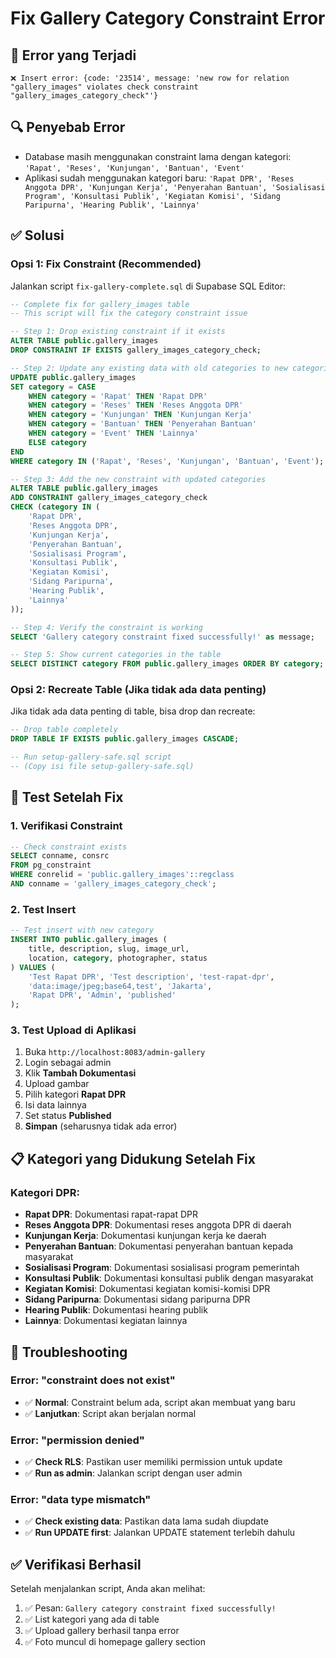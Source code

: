 # Fix Gallery Category Constraint Error

## 🚨 Error yang Terjadi
```
❌ Insert error: {code: '23514', message: 'new row for relation "gallery_images" violates check constraint "gallery_images_category_check"'}
```

## 🔍 Penyebab Error
- Database masih menggunakan constraint lama dengan kategori: `'Rapat', 'Reses', 'Kunjungan', 'Bantuan', 'Event'`
- Aplikasi sudah menggunakan kategori baru: `'Rapat DPR', 'Reses Anggota DPR', 'Kunjungan Kerja', 'Penyerahan Bantuan', 'Sosialisasi Program', 'Konsultasi Publik', 'Kegiatan Komisi', 'Sidang Paripurna', 'Hearing Publik', 'Lainnya'`

## ✅ Solusi

### Opsi 1: Fix Constraint (Recommended)
Jalankan script `fix-gallery-complete.sql` di Supabase SQL Editor:

```sql
-- Complete fix for gallery_images table
-- This script will fix the category constraint issue

-- Step 1: Drop existing constraint if it exists
ALTER TABLE public.gallery_images 
DROP CONSTRAINT IF EXISTS gallery_images_category_check;

-- Step 2: Update any existing data with old categories to new categories
UPDATE public.gallery_images 
SET category = CASE 
    WHEN category = 'Rapat' THEN 'Rapat DPR'
    WHEN category = 'Reses' THEN 'Reses Anggota DPR'
    WHEN category = 'Kunjungan' THEN 'Kunjungan Kerja'
    WHEN category = 'Bantuan' THEN 'Penyerahan Bantuan'
    WHEN category = 'Event' THEN 'Lainnya'
    ELSE category
END
WHERE category IN ('Rapat', 'Reses', 'Kunjungan', 'Bantuan', 'Event');

-- Step 3: Add the new constraint with updated categories
ALTER TABLE public.gallery_images 
ADD CONSTRAINT gallery_images_category_check 
CHECK (category IN (
    'Rapat DPR', 
    'Reses Anggota DPR', 
    'Kunjungan Kerja', 
    'Penyerahan Bantuan', 
    'Sosialisasi Program', 
    'Konsultasi Publik', 
    'Kegiatan Komisi', 
    'Sidang Paripurna', 
    'Hearing Publik', 
    'Lainnya'
));

-- Step 4: Verify the constraint is working
SELECT 'Gallery category constraint fixed successfully!' as message;

-- Step 5: Show current categories in the table
SELECT DISTINCT category FROM public.gallery_images ORDER BY category;
```

### Opsi 2: Recreate Table (Jika tidak ada data penting)
Jika tidak ada data penting di table, bisa drop dan recreate:

```sql
-- Drop table completely
DROP TABLE IF EXISTS public.gallery_images CASCADE;

-- Run setup-gallery-safe.sql script
-- (Copy isi file setup-gallery-safe.sql)
```

## 🧪 Test Setelah Fix

### 1. Verifikasi Constraint
```sql
-- Check constraint exists
SELECT conname, consrc 
FROM pg_constraint 
WHERE conrelid = 'public.gallery_images'::regclass 
AND conname = 'gallery_images_category_check';
```

### 2. Test Insert
```sql
-- Test insert with new category
INSERT INTO public.gallery_images (
    title, description, slug, image_url, 
    location, category, photographer, status
) VALUES (
    'Test Rapat DPR', 'Test description', 'test-rapat-dpr', 
    'data:image/jpeg;base64,test', 'Jakarta', 
    'Rapat DPR', 'Admin', 'published'
);
```

### 3. Test Upload di Aplikasi
1. Buka `http://localhost:8083/admin-gallery`
2. Login sebagai admin
3. Klik **Tambah Dokumentasi**
4. Upload gambar
5. Pilih kategori **Rapat DPR**
6. Isi data lainnya
7. Set status **Published**
8. **Simpan** (seharusnya tidak ada error)

## 📋 Kategori yang Didukung Setelah Fix

### Kategori DPR:
- **Rapat DPR**: Dokumentasi rapat-rapat DPR
- **Reses Anggota DPR**: Dokumentasi reses anggota DPR di daerah
- **Kunjungan Kerja**: Dokumentasi kunjungan kerja ke daerah
- **Penyerahan Bantuan**: Dokumentasi penyerahan bantuan kepada masyarakat
- **Sosialisasi Program**: Dokumentasi sosialisasi program pemerintah
- **Konsultasi Publik**: Dokumentasi konsultasi publik dengan masyarakat
- **Kegiatan Komisi**: Dokumentasi kegiatan komisi-komisi DPR
- **Sidang Paripurna**: Dokumentasi sidang paripurna DPR
- **Hearing Publik**: Dokumentasi hearing publik
- **Lainnya**: Dokumentasi kegiatan lainnya

## 🔧 Troubleshooting

### Error: "constraint does not exist"
- ✅ **Normal**: Constraint belum ada, script akan membuat yang baru
- ✅ **Lanjutkan**: Script akan berjalan normal

### Error: "permission denied"
- ✅ **Check RLS**: Pastikan user memiliki permission untuk update
- ✅ **Run as admin**: Jalankan script dengan user admin

### Error: "data type mismatch"
- ✅ **Check existing data**: Pastikan data lama sudah diupdate
- ✅ **Run UPDATE first**: Jalankan UPDATE statement terlebih dahulu

## ✅ Verifikasi Berhasil

Setelah menjalankan script, Anda akan melihat:
1. ✅ Pesan: `Gallery category constraint fixed successfully!`
2. ✅ List kategori yang ada di table
3. ✅ Upload gallery berhasil tanpa error
4. ✅ Foto muncul di homepage gallery section
